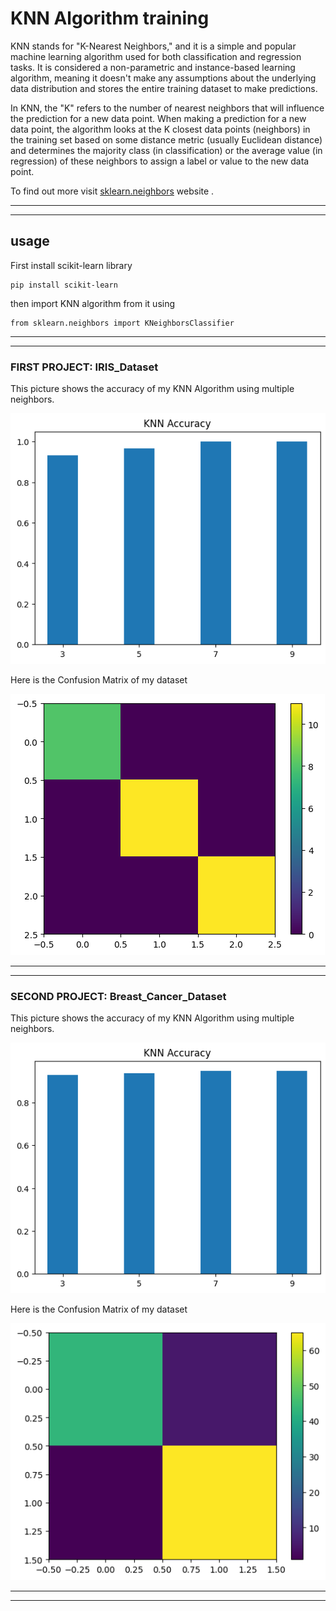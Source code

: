 # KNN Algorithm training

KNN stands for "K-Nearest Neighbors," and it is a simple and popular machine learning algorithm used for both classification and regression tasks. It is considered a non-parametric and instance-based learning algorithm, meaning it doesn't make any assumptions about the underlying data distribution and stores the entire training dataset to make predictions.

In KNN, the "K" refers to the number of nearest neighbors that will influence the prediction for a new data point. When making a prediction for a new data point, the algorithm looks at the K closest data points (neighbors) in the training set based on some distance metric (usually Euclidean distance) and determines the majority class (in classification) or the average value (in regression) of these neighbors to assign a label or value to the new data point.

To find out more visit [sklearn.neighbors](https://scikit-learn.org/stable/modules/generated/sklearn.neighbors.KNeighborsClassifier.html) website . 

---
---

## usage 

First install scikit-learn library
```
pip install scikit-learn
```

then import KNN algorithm from it using 
```
from sklearn.neighbors import KNeighborsClassifier 
```

---
---

### FIRST PROJECT: IRIS_Dataset

This picture shows the accuracy of my KNN Algorithm using multiple neighbors. 

![Screen Shot](output.png)

Here is the Confusion Matrix of my dataset

![Screen Shot](output1.png)

---
---
### SECOND PROJECT: Breast_Cancer_Dataset

This picture shows the accuracy of my KNN Algorithm using multiple neighbors.


![Screen Shot](output2.png)

Here is the Confusion Matrix of my dataset

![Screen Shot](output3.png)

---
---


